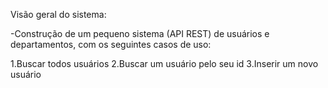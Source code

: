 Visão geral do sistema:


-Construção de um pequeno sistema (API REST) de usuários e departamentos, com os seguintes casos de uso:

1.Buscar todos usuários
2.Buscar um usuário pelo seu id
3.Inserir um novo usuário
